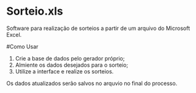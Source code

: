 # Sorteio.xls
Software para realização de sorteios a partir de um arquivo do Microsoft Excel.

#Como Usar
1. Crie a base de dados pelo gerador próprio;
2. Almiente os dados desejados para o sorteio;
3. Utilize a interface e realize os sorteios.

Os dados atualizados serão salvos no arquvio no final do processo.
